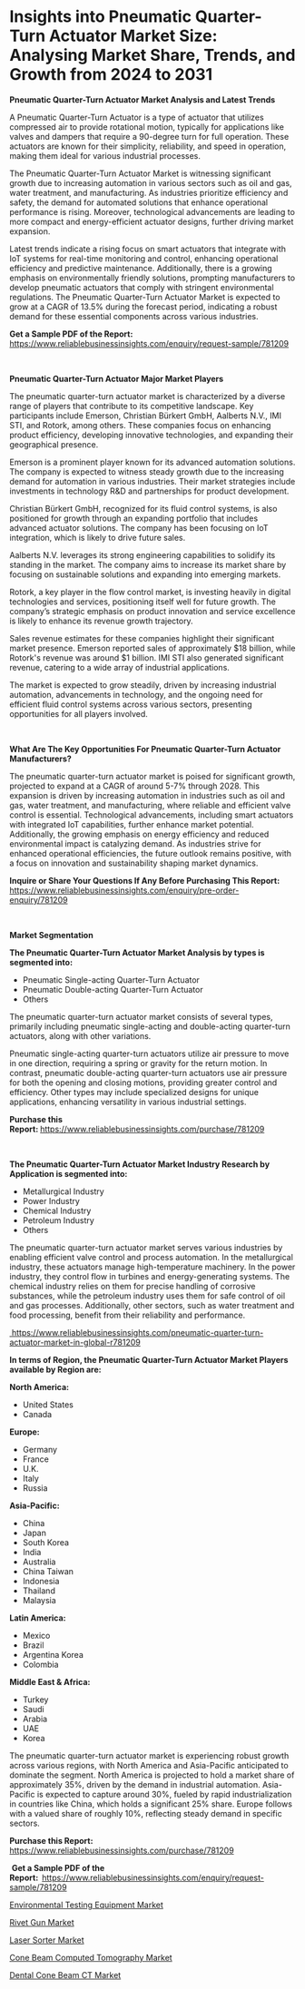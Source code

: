 <p><h1>Insights into Pneumatic Quarter-Turn Actuator Market Size: Analysing Market Share, Trends, and Growth from 2024 to 2031</h1></p><p><strong>Pneumatic Quarter-Turn Actuator Market Analysis and Latest Trends</strong></p>
<p><p>A Pneumatic Quarter-Turn Actuator is a type of actuator that utilizes compressed air to provide rotational motion, typically for applications like valves and dampers that require a 90-degree turn for full operation. These actuators are known for their simplicity, reliability, and speed in operation, making them ideal for various industrial processes.</p><p>The Pneumatic Quarter-Turn Actuator Market is witnessing significant growth due to increasing automation in various sectors such as oil and gas, water treatment, and manufacturing. As industries prioritize efficiency and safety, the demand for automated solutions that enhance operational performance is rising. Moreover, technological advancements are leading to more compact and energy-efficient actuator designs, further driving market expansion.</p><p>Latest trends indicate a rising focus on smart actuators that integrate with IoT systems for real-time monitoring and control, enhancing operational efficiency and predictive maintenance. Additionally, there is a growing emphasis on environmentally friendly solutions, prompting manufacturers to develop pneumatic actuators that comply with stringent environmental regulations. The Pneumatic Quarter-Turn Actuator Market is expected to grow at a CAGR of 13.5% during the forecast period, indicating a robust demand for these essential components across various industries.</p></p>
<p><strong>Get a Sample PDF of the Report:&nbsp;</strong> <a href="https://www.reliablebusinessinsights.com/enquiry/request-sample/781209?utm_campaign=84&utm_medium=2&utm_source=Github&utm_content=ia&utm_term=15102024&utm_id=pneumatic-quarter-turn-actuator">https://www.reliablebusinessinsights.com/enquiry/request-sample/781209</a></p>
<p>&nbsp;</p>
<p><strong>Pneumatic Quarter-Turn Actuator Major Market Players</strong></p>
<p><p>The pneumatic quarter-turn actuator market is characterized by a diverse range of players that contribute to its competitive landscape. Key participants include Emerson, Christian Bürkert GmbH, Aalberts N.V., IMI STI, and Rotork, among others. These companies focus on enhancing product efficiency, developing innovative technologies, and expanding their geographical presence.</p><p>Emerson is a prominent player known for its advanced automation solutions. The company is expected to witness steady growth due to the increasing demand for automation in various industries. Their market strategies include investments in technology R&D and partnerships for product development.</p><p>Christian Bürkert GmbH, recognized for its fluid control systems, is also positioned for growth through an expanding portfolio that includes advanced actuator solutions. The company has been focusing on IoT integration, which is likely to drive future sales.</p><p>Aalberts N.V. leverages its strong engineering capabilities to solidify its standing in the market. The company aims to increase its market share by focusing on sustainable solutions and expanding into emerging markets.</p><p>Rotork, a key player in the flow control market, is investing heavily in digital technologies and services, positioning itself well for future growth. The company’s strategic emphasis on product innovation and service excellence is likely to enhance its revenue growth trajectory.</p><p>Sales revenue estimates for these companies highlight their significant market presence. Emerson reported sales of approximately $18 billion, while Rotork's revenue was around $1 billion. IMI STI also generated significant revenue, catering to a wide array of industrial applications.</p><p>The market is expected to grow steadily, driven by increasing industrial automation, advancements in technology, and the ongoing need for efficient fluid control systems across various sectors, presenting opportunities for all players involved.</p></p>
<p>&nbsp;</p>
<p><strong>What Are The Key Opportunities For Pneumatic Quarter-Turn Actuator Manufacturers?</strong></p>
<p><p>The pneumatic quarter-turn actuator market is poised for significant growth, projected to expand at a CAGR of around 5-7% through 2028. This expansion is driven by increasing automation in industries such as oil and gas, water treatment, and manufacturing, where reliable and efficient valve control is essential. Technological advancements, including smart actuators with integrated IoT capabilities, further enhance market potential. Additionally, the growing emphasis on energy efficiency and reduced environmental impact is catalyzing demand. As industries strive for enhanced operational efficiencies, the future outlook remains positive, with a focus on innovation and sustainability shaping market dynamics.</p></p>
<p><strong>Inquire or Share Your Questions If Any Before Purchasing This Report:</strong> <a href="https://www.reliablebusinessinsights.com/enquiry/pre-order-enquiry/781209?utm_campaign=84&utm_medium=2&utm_source=Github&utm_content=ia&utm_term=15102024&utm_id=pneumatic-quarter-turn-actuator">https://www.reliablebusinessinsights.com/enquiry/pre-order-enquiry/781209</a></p>
<p>&nbsp;</p>
<p><strong>Market Segmentation</strong></p>
<p><strong>The Pneumatic Quarter-Turn Actuator Market Analysis by types is segmented into:</strong></p>
<p><ul><li>Pneumatic Single-acting Quarter-Turn Actuator</li><li>Pneumatic Double-acting Quarter-Turn Actuator</li><li>Others</li></ul></p>
<p><p>The pneumatic quarter-turn actuator market consists of several types, primarily including pneumatic single-acting and double-acting quarter-turn actuators, along with other variations. </p><p>Pneumatic single-acting quarter-turn actuators utilize air pressure to move in one direction, requiring a spring or gravity for the return motion. In contrast, pneumatic double-acting quarter-turn actuators use air pressure for both the opening and closing motions, providing greater control and efficiency. Other types may include specialized designs for unique applications, enhancing versatility in various industrial settings.</p></p>
<p><strong>Purchase this Report:&nbsp;</strong><a href="https://www.reliablebusinessinsights.com/purchase/781209?utm_campaign=84&utm_medium=2&utm_source=Github&utm_content=ia&utm_term=15102024&utm_id=pneumatic-quarter-turn-actuator">https://www.reliablebusinessinsights.com/purchase/781209</a></p>
<p>&nbsp;</p>
<p><strong>The Pneumatic Quarter-Turn Actuator Market Industry Research by Application is segmented into:</strong></p>
<p><ul><li>Metallurgical Industry</li><li>Power Industry</li><li>Chemical Industry</li><li>Petroleum Industry</li><li>Others</li></ul></p>
<p><p>The pneumatic quarter-turn actuator market serves various industries by enabling efficient valve control and process automation. In the metallurgical industry, these actuators manage high-temperature machinery. In the power industry, they control flow in turbines and energy-generating systems. The chemical industry relies on them for precise handling of corrosive substances, while the petroleum industry uses them for safe control of oil and gas processes. Additionally, other sectors, such as water treatment and food processing, benefit from their reliability and performance.</p></p>
<p><a href="https://www.reliablebusinessinsights.com/pneumatic-quarter-turn-actuator-market-in-global-r781209?utm_campaign=84&utm_medium=2&utm_source=Github&utm_content=ia&utm_term=15102024&utm_id=pneumatic-quarter-turn-actuator">&nbsp;https://www.reliablebusinessinsights.com/pneumatic-quarter-turn-actuator-market-in-global-r781209</a></p>
<p><strong>In terms of Region, the Pneumatic Quarter-Turn Actuator Market Players available by Region are:</strong></p>
<p>
    <p> <strong> North America: </strong>
        <ul>
            <li>United States</li>
            <li>Canada</li>
        </ul>
        </p> 
    <p> <strong> Europe: </strong>
        <ul>
            <li>Germany</li>
            <li>France</li>
            <li>U.K.</li>
            <li>Italy</li>
            <li>Russia</li>
        </ul>
        </p> 
    <p> <strong> Asia-Pacific: </strong>
        <ul>
            <li>China</li>
            <li>Japan</li>
            <li>South Korea</li>
            <li>India</li>
            <li>Australia</li>
            <li>China Taiwan</li>
            <li>Indonesia</li>
            <li>Thailand</li>
            <li>Malaysia</li>
        </ul>
        </p> 
    <p> <strong> Latin America: </strong>
        <ul>
            <li>Mexico</li>
            <li>Brazil</li>
            <li>Argentina Korea</li>
            <li>Colombia</li>
        </ul>
        </p> 
    <p> <strong> Middle East & Africa: </strong>
        <ul>
            <li>Turkey</li>
            <li>Saudi</li>
            <li>Arabia</li>
            <li>UAE</li>
            <li>Korea</li>
        </ul>
    </p>
    </p>
<p><p>The pneumatic quarter-turn actuator market is experiencing robust growth across various regions, with North America and Asia-Pacific anticipated to dominate the segment. North America is projected to hold a market share of approximately 35%, driven by the demand in industrial automation. Asia-Pacific is expected to capture around 30%, fueled by rapid industrialization in countries like China, which holds a significant 25% share. Europe follows with a valued share of roughly 10%, reflecting steady demand in specific sectors.</p></p>
<p><strong>Purchase this Report: </strong><a href="https://www.reliablebusinessinsights.com/purchase/781209?utm_campaign=84&utm_medium=2&utm_source=Github&utm_content=ia&utm_term=15102024&utm_id=pneumatic-quarter-turn-actuator">https://www.reliablebusinessinsights.com/purchase/781209</a></p>
<p>&nbsp;<strong>Get a Sample PDF of the Report:&nbsp;&nbsp;</strong><a href="https://www.reliablebusinessinsights.com/enquiry/request-sample/781209?utm_campaign=84&utm_medium=2&utm_source=Github&utm_content=ia&utm_term=15102024&utm_id=pneumatic-quarter-turn-actuator">https://www.reliablebusinessinsights.com/enquiry/request-sample/781209</a></p>
<p><strong></strong></p>
<p><p><a href="https://issuu.com/reportprime-2/docs/environmental-testing-equipment-mar_a37f10679a4dbf?utm_campaign=84&utm_medium=2&utm_source=Github&utm_content=ia&utm_term=15102024&utm_id=pneumatic-quarter-turn-actuator">Environmental Testing Equipment Market</a></p><p><a href="https://issuu.com/reportprime-2/docs/rivet-gun-market-size-2030.pptx_0b412f790c8406?utm_campaign=84&utm_medium=2&utm_source=Github&utm_content=ia&utm_term=15102024&utm_id=pneumatic-quarter-turn-actuator">Rivet Gun Market</a></p><p><a href="https://github.com/MegiDuro586/Market-Research-Report-List-1/blob/main/laser-sorter-market.md?utm_campaign=84&utm_medium=2&utm_source=Github&utm_content=ia&utm_term=15102024&utm_id=pneumatic-quarter-turn-actuator">Laser Sorter Market</a></p><p><a href="https://www.linkedin.com/pulse/global-cone-beam-computed-tomography-market-trends-insights-y4g9f?trk=public_post_embed_feed-article-content&utm_campaign=84&utm_medium=2&utm_source=Github&utm_content=ia&utm_term=15102024&utm_id=pneumatic-quarter-turn-actuator">Cone Beam Computed Tomography Market</a></p><p><a href="https://www.linkedin.com/pulse/insights-dental-cone-beam-ct-industry-market-financial-status-zsdyf?trk=public_post_embed_feed-article-content&utm_campaign=84&utm_medium=2&utm_source=Github&utm_content=ia&utm_term=15102024&utm_id=pneumatic-quarter-turn-actuator">Dental Cone Beam CT Market</a></p></p>